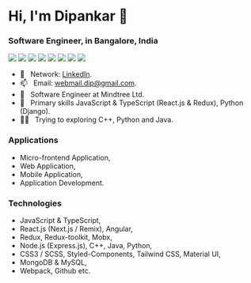 <h1>Hi, I'm Dipankar 👋</h1>
<h3>Software Engineer, in Bangalore, India</h3>

![](https://img.shields.io/badge/JavaScript-informational?style=flat&logo=JAVASCRIPT&logoColor=000000&color=FFFF00)
![](https://img.shields.io/badge/TypeScript-informational?style=flat&logo=TYPESCRIPT&logoColor=white&color=007acc)
![](https://img.shields.io/badge/React-informational?style=flat&logo=REACT&logoColor=000000&color=61dafb)
![](https://img.shields.io/badge/Angular-informational?style=flat&logo=ANGULAR&logoColor=white&color=d4173b)
![](https://img.shields.io/badge/HTML5-informational?style=flat&logo=HTML5&logoColor=white&color=e34c26)
![](https://img.shields.io/badge/CSS3-informational?style=flat&logo=CSS3&logoColor=white&color=0074d9)
![](https://img.shields.io/badge/Java-informational?style=flat&logo=JAVA&logoColor=white&color=f89820)
![](https://img.shields.io/badge/Python-informational?style=flat&logo=PYTHON&logoColor=white&color=0d1c4d)

- 🤳 &nbsp; Network: [LinkedIn](https://www.linkedin.com/in/dipankar-halder/).
- 📫 &nbsp; Email: [webmail.dip@gmail.com](mailto:webmail.dip@gmail.com).
- 🔭 &nbsp; Software Engineer at Mindtree Ltd.
- 🔭 &nbsp; Primary skills JavaScript & TypeScript (React.js & Redux), Python (Django).
- 👨‍💻 &nbsp; Trying to exploring C++, Python and Java.

<h3> Applications </h3>

- Micro-frontend Application, 
- Web Application, 
- Mobile Application, 
- Application Development.

<h3> Technologies </h3>

- JavaScript & TypeScript, 
- React.js (Next.js / Remix), Angular,
- Redux, Redux-toolkit, Mobx, 
- Node.js (Express.js), C++, Java, Python, 
- CSS3 / SCSS, Styled-Components, Tailwind CSS, Material UI, 
- MongoDB & MySQL, 
- Webpack, Github etc.



